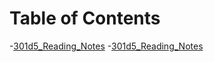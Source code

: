 # Table of Contents
-[301d5_Reading_Notes](class1readingnotes.md)
-[301d5_Reading_Notes](class2readingnotes.md)
